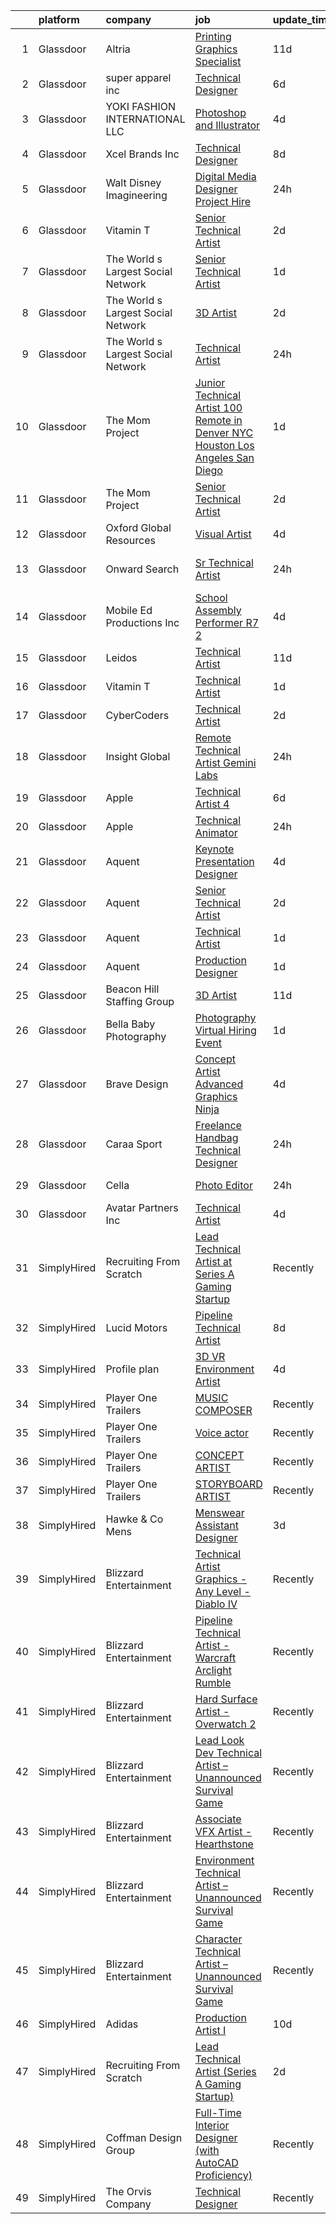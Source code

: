 

|    | platform    | company                            | job                                                                                                                                                                                                                                                                                                                                                                                                                                                                                                                                                                                                                                                                                                                                                                                                                                                                                                                                                                                                                                                                                                                                                                                                                                                                                                                                                                                                   | update_time   | location                    |
|---:|:------------|:-----------------------------------|:------------------------------------------------------------------------------------------------------------------------------------------------------------------------------------------------------------------------------------------------------------------------------------------------------------------------------------------------------------------------------------------------------------------------------------------------------------------------------------------------------------------------------------------------------------------------------------------------------------------------------------------------------------------------------------------------------------------------------------------------------------------------------------------------------------------------------------------------------------------------------------------------------------------------------------------------------------------------------------------------------------------------------------------------------------------------------------------------------------------------------------------------------------------------------------------------------------------------------------------------------------------------------------------------------------------------------------------------------------------------------------------------------|:--------------|:----------------------------|
|  1 | Glassdoor   | Altria                             | [Printing   Graphics Specialist](https://www.glassdoor.com/partner/jobListing.htm?pos=116&ao=1110586&s=58&guid=000001836e493b149bad3a47cd7a5177&src=GD_JOB_AD&t=SR&vt=w&cs=1_fa11e8a9&cb=1664002636941&jobListingId=1008135081151&cpc=9C2286EA3771AAF6&jrtk=3-0-1gdn4iepo2p8g001-1gdn4ieqdjc8h800-7b15a5094e883593--6NYlbfkN0B7uvCxWIReGEPHRUWBAmdZCCuHbj3nWC4Rk-wA8y_4CT8utHxNo9JwuAiNw3zWi0UBmS259yL-T8hXdl3aS43y4F7WmmfU-j8TJcnXpySY065eMPge3jbBopj8Ykvv_9LM0goaB1OBNAkVssx4aQwd_Wh0_d5W_XWTGFCFSm_oB-KcAzCJGw1KrW3knUAfEox3qsjuAYk5K97HRm2LpYplqw1GJvMycNbCZg-0PL8U3ZhZ071jlA-ji_BNsmlPY0wuXkQ_RE3k3L6odVkKejRYG-5-E6KwhZmodypdb82I2ZeJcxmOBVEAtqMpORsxXinon3QgSyjcR2D-tt830iJ6khvjc2G9Uz8RcC0-ZlVhRfjvmd8Ej9zkbuF_CCL89ts5V7D2xF9FmraGAlmaMunjHIQLInzS1JmmgT9D9QU3jneb_SlvScR3KVOWui3YKDDAz0ub-sMpf5PkNOoLd2mB-bZwI47WVpAokGXm5YcdIorzjBYqx5epVJn6LqKIJadx-n_ZmkGkurspJYjuF6whM3Zgr2z62-mbtUyQ9zmJslynzpqJ124V2w6oVY_9F1MtGcdME8r-SDADSil3Z0w9nY9p-ZrweIpE4orHcvv9ONQs-mZGY-Di4uRxtLxfvhxPDWvvZuI0hs4aigYUd5uObXIVuGzf1s6dM966ESIob3Ilrht1dwP3cmWVubjx5tp10O0UjgyTDybWMiTSjvEgKPWHyw08qIU%3D)                                                                                                                                                                                                                                                                                                    | 11d           | Richmond, VA                |
|  2 | Glassdoor   | super apparel inc                  | [Technical Designer](https://www.glassdoor.com/partner/jobListing.htm?pos=110&ao=1110586&s=58&guid=000001836e493b149bad3a47cd7a5177&src=GD_JOB_AD&t=SR&vt=w&ea=1&cs=1_b39dab52&cb=1664002636941&jobListingId=1008146285118&cpc=CBEBA1A9D941894A&jrtk=3-0-1gdn4iepo2p8g001-1gdn4ieqdjc8h800-86c4b8706e936ec3--6NYlbfkN0AZMDDE_rUF_4N9WIh4-MOWnm0nFfJ3ZxrBrHEqz_nk43ryiagCaAsvSBCAsP8IHVmwjEBUZdJ6KtHhsgTVR0I7-owHsuFvM2rL8Tscngvk4iPHg0ipyPoukRoh9OqYcViVSHQ9MNGIxMrFtPqpCYVLIU9GtjoUT3p278QQMwDZnPE8nHD37B0SLLAYzKvoTaWw4RyWuidikYBeKTc6r_9Tfs7fOvnLmbsxAMTF_eXtcS7MiU-Z6kNBaqUkuTPNku_jOWsEcLtfLxgIJuSlw7V6H68oRBcZY6eIxqzMo3B-y3Y0JlvI-eB69YP9LAY6jR_gc36I9nv_FDKE8IqqtJipfrgaL5eymgNTSGqKIS5PI41AV0nTA8vQyvdYBsn3Q5tGf3fMtKk2f7phlgiKw-Y-ZmPJ0aLJOnaKTEEq7L0tjYdvqxwn6XP9zAVG7WJz1-Wex-eWGqv1VNKKq6Pv37JW0kDJXQI2hf4yaE7wH_gCm61QzXExEdeeQehGEJPCbmU%3D)                                                                                                                                                                                                                                                                                                                                                                                                                                                                                                                                           | 6d            | New York, NY                |
|  3 | Glassdoor   | YOKI FASHION INTERNATIONAL LLC     | [Photoshop and Illustrator](https://www.glassdoor.com/partner/jobListing.htm?pos=117&ao=1110586&s=58&guid=000001836e493b149bad3a47cd7a5177&src=GD_JOB_AD&t=SR&vt=w&ea=1&cs=1_60e7b1f6&cb=1664002636941&jobListingId=1008148886147&cpc=56C4EA4A1A191A49&jrtk=3-0-1gdn4iepo2p8g001-1gdn4ieqdjc8h800-d72f4cc9e9f33d01--6NYlbfkN0A97nE1P-m-Za0L2aUvklUmcUAm2wKboK4KxUqKaTH4OcWlHE4TLDj3YDznwjXAhSgeSxuLgn6fv2X5FwyGnHgTMWTmbYNcBAvuFD2zGsvBaqvJS--cwB3oAU97Sjro56TiKB-gQu-rMhWrXIg5qnfLiNHX9NfQYUzJUzBIkesDX_3fGWwSfRZKTbVijz7-1B_9D6N2abTOAxMGICB6_0EoVmBdoNqOYuOZ1w9wzDJ1NkVtGDuX-cldNvJL066aDNgaZuSzuTCl8sfYB8HSD77fMkuKfbMGVdDNnMdd-PyUGw7AxWpDTR9GkpCJXrtz5WOhkSrL1cYoNggwmzNyADMpNkBj4AmuHLvucXJg54kDXub6W8iLwEMqEcfC208bh2shswW05Iu4L_GGIojdJG2HrEbpxUzhfSlccwg-VZaN2ZcBjU-gCFvOG4PXp5O1FrhsauGaOoFDrKkjhFGF0wslU0E8Wo3AFRMXauVpvAf_EZ5IC1MTbZpyX4WZs9r1zAcIftPHHdOg4A%3D%3D)                                                                                                                                                                                                                                                                                                                                                                                                                                                                                                                      | 4d            | New York, NY                |
|  4 | Glassdoor   | Xcel Brands  Inc                   | [Technical Designer](https://www.glassdoor.com/partner/jobListing.htm?pos=103&ao=1110586&s=58&guid=000001836e493b149bad3a47cd7a5177&src=GD_JOB_AD&t=SR&vt=w&ea=1&cs=1_a8fa09d2&cb=1664002636940&jobListingId=1008142416685&cpc=4E9467AEE1271D89&jrtk=3-0-1gdn4iepo2p8g001-1gdn4ieqdjc8h800-fb0672eb70e30ac6--6NYlbfkN0AZiaPZyccuKjlre0e0RaBFeO48J0QExrO5hcuLctOVaN_M4Dm3U4EmA6qQ3xZPIUbJLbDWdZz0AUBeqYD_htdieVRMabWGaz8_XfGSC0MVmjCWkXPjfivHOIaH-rB9Ir5X8Ej4A19OVcqyye4ZYJsTlwLRmgBVplVdHYs1kKxEW-MUHs1XV1wSvWChEX0ahDeNGFIUKWThzZWOc0ardIwFVbcUuUkesIWj-RTWCQ2LpJeL35ORqw20A0pi90Zz8sZAfoyX8PdCY96RcfmtuTknphgcEKrTwYXpPD7-SldI0KL7iJG9dFW6IO_2I9j3HJYnHsSIVPbUmmS2l5AjSxKdNbOlx85Qv59vKSBCq5s2AfBQs2eBMWFI7PF4aJ57rXukJw6m81FQV00BAz-EfIkPvLYYS64vZozuC-ZNPxqxG42yFOStIHyAcDo7MlnUCcpqKgNz6KSJuWFtCLhytmTh6HO-vxpEmzpIaJ9_elcEzHVj_g9cVX5BwSEEwyq2ukLsZd0vznR6mw%3D%3D)                                                                                                                                                                                                                                                                                                                                                                                                                                                                                                                             | 8d            | New York, NY                |
|  5 | Glassdoor   | Walt Disney Imagineering           | [Digital Media Designer  Project Hire ](https://www.glassdoor.com/partner/jobListing.htm?pos=114&ao=1110586&s=58&guid=000001836e493b149bad3a47cd7a5177&src=GD_JOB_AD&t=SR&vt=w&cs=1_cee49a21&cb=1664002636941&jobListingId=1008158048386&cpc=0C139D4CAD5A6DB2&jrtk=3-0-1gdn4iepo2p8g001-1gdn4ieqdjc8h800-514e6df734af1d2c--6NYlbfkN0DAFTyt7pbDCC2JPO79CSdi1dIb81yjczP5qsKcZIxgiYm3-7g-689UDqHItQTwke_VEM3jQBujM6xSwsS2io1youCMPdKd9qb0_oeYnGuOQ6jS7T5iXnOH-GuuBjA-tb9B7Iq16BIuA_IMyNpbhwN6q7VUvapW4iwtBnU_6jxCKQ5Oo_Jaa2V1lU6SkaUvAUqFmHX9U0d-xvSATtl40OXTEfndlX0ymDqwTekDjlPI__ohajUU_UsRC5lnzCj4PusnGBN30VJdAjBDbaWw8QQuru-l9-X5_K_i8RSK8BMrMgML4Q-wqgCOnQ9hVAnIi4YXD12556-KDOs0Lel8kB49-LngT9VygO7mvG3vbtvzK5d8sC6_Dpb1tWSjXNSvA4J3RvJ0tfmleeiPg973k5mJFu87tvexHEREC-6-DYAmQz_u6JuBctyTfdHv_z5CaDA%3D)                                                                                                                                                                                                                                                                                                                                                                                                                                                                                                                                                                                             | 24h           | Glendale, CA                |
|  6 | Glassdoor   | Vitamin T                          | [Senior Technical Artist](https://www.glassdoor.com/partner/jobListing.htm?pos=129&ao=1110586&s=58&guid=000001836e493b149bad3a47cd7a5177&src=GD_JOB_AD&t=SR&vt=w&cs=1_4e6db9eb&cb=1664002636942&jobListingId=1008154263100&cpc=654405A9B1E0A9F5&jrtk=3-0-1gdn4iepo2p8g001-1gdn4ieqdjc8h800-735d5386cd36d417--6NYlbfkN0DMrcEu7yrtATojKJA7cEzGQ3FdRGWLh0CZQInL4ECGI6k5tN82kdM0cJmh4vC7GgimUtxDZ2TNdnAUj-6yxN_EorPpK-IfV9EsXRNvlGrH_q3mRhyM-04_qkXCRtTOQysQlpoZHqDPDOu0z0ioc7sHxV-IzYeRwZaRvgHLTG00ztoxnelAhZXb6C1vAekSj6zTpwPgST7bc-_T8OmMOSPAnpG71hHY1O7uDz-ZV1n6jlU50mdd3OunOBHWfoozjAcSFqzqy0x5Fadt-EjrfhXt_PJE3v2A6hMD7XhyVNeX7d0TnrJ8eOfpS0ZaaV_CWsRmn73nHeadVDoGWavEJx5xrHDWFHR17ZSGrZwhxUF4ZYQ3LG9LvH4-VIG2K_N1MXIN8JHgpQSiK5RhX-eZfEin54K-5H9Z1m3FBbuM_P0mFsssGYCF0ByW3FmevAMyKPIRN9UoLqXCeMnZy90QvNeUPlfme5a_Y4NJPmbPGzIJwg%3D%3D)                                                                                                                                                                                                                                                                                                                                                                                                                                                                                                                                                             | 2d            | Sausalito, CA               |
|  7 | Glassdoor   | The World s Largest Social Network | [Senior Technical Artist](https://www.glassdoor.com/partner/jobListing.htm?pos=119&ao=1110586&s=58&guid=000001836e493b149bad3a47cd7a5177&src=GD_JOB_AD&t=SR&vt=w&ea=1&cs=1_7ee9d633&cb=1664002636942&jobListingId=1008156567880&cpc=D2F1DE17EE1F43B9&jrtk=3-0-1gdn4iepo2p8g001-1gdn4ieqdjc8h800-8a98ace1b10be4ee--6NYlbfkN0DSgjPPcnEdvoK3uuxfISLALE6pB1FR7YSHOr_tSg5_QGIhoz_2VqUepdcKLBLI_zQzTQBxFnNwLgYr54182ayk27VR9mGs31WGf8oLUq3IQ3WRzRkMbqPtK6oOaz54b3_OAZeqq0FVZMF2RYcuzjjIoIcXiPv67xjlRGeD6YbJyLJUG_F2oE5R2-Yi-NILmHiLP3c2W3UdqXs2SSlLiOhqEjeLEUfWK-sl0d6mf9O5NT_TNYexJbQVbvjFVMR42UksnDCaszt53BFDjOE0MkEqjejfUH1TYLuhlpg9R4_MYG9gBxHB3mWTZu5t2cKJbZj4WK8El4fTShFUcwuFHm8Yqm0WV6-0Ev7DNIALmHeEFO-3KzvD0RD_VMOBmXwNj2sfXnC8DK07PdQYWmtpDZ81vBQ_Y3oG3SvpyBl1t_4rjoLSYtxAZLY5LJK0Iw5oOFPBOww_3SzWxl2lbFbSNjV3JbJ8Urvyu0s-c4W0eydV1nmkm8TaE9hcqQEWPYEa4KznQA6hNe3ORi19oZX2iJRld3IRgY66zkJqyStxYMbN4PKxxE4GW6m5B_mg_AJFGibyhnU4e6LMZlbrH2TP04v5ljXtJuf2Grg%3D)                                                                                                                                                                                                                                                                                                                                                                                                                                      | 1d            | Sausalito, CA               |
|  8 | Glassdoor   | The World s Largest Social Network | [3D Artist](https://www.glassdoor.com/partner/jobListing.htm?pos=127&ao=1110586&s=58&guid=000001836e493b149bad3a47cd7a5177&src=GD_JOB_AD&t=SR&vt=w&ea=1&cs=1_0046bf04&cb=1664002636942&jobListingId=1008153749408&cpc=AC285F3A3ECA6BB0&jrtk=3-0-1gdn4iepo2p8g001-1gdn4ieqdjc8h800-817dddb80074c6d4--6NYlbfkN0DSgjPPcnEdvoK3uuxfISLALE6pB1FR7YSHOr_tSg5_QGIhoz_2VqUepdcKLBLI_zTnkPkdXSsD8ncy2s4T_bIju-UkseXLVb4-93Lwj2WHTWGm7kuN7zp8BDOhcXWtEA68PoIn9dCN2KITWYUIS9xcew5XQvvHJPh2bmfOvjR546vQ4CHi5_lLVyNVvC9cCFWprZOOfBtANpehlFYPGwTi6O7bujO4QH14p-AByGTrgk2pO-VPYYURTiVJMhiKyV7V7y5o1Qgw--SObqChkKnitg9rIHKLRJr-abL3hFGwnlrcVR7K30_S6_SSBvOatW2vDdGSMQKfIPQISaLunXhpadvisk1MVtYHq-2z7qQ5ChV6KoYyUWVzDs5-e1K3ebYf2d4kRxIQzioyIkyORGqu6jiCGTbNzcCoz6BdS7lkPmPaVw9R0zEj7NtFq1mOq3RLCsDohnHgG_YWlbKify0vlYpv19dqWcNOSStD2EZYdYvNHI9ZJFYBFqHJdCoVq8OfGNxuP7Ze7W23x1_DAnkJfQIwaELPssB9nbRivrLP3Zth7S4h-kpy3TRrQ0m-f4N4Toz7UWZFSKL7c-KJbpgw)                                                                                                                                                                                                                                                                                                                                                                                                                                                                  | 2d            | New York, NY                |
|  9 | Glassdoor   | The World s Largest Social Network | [Technical Artist](https://www.glassdoor.com/partner/jobListing.htm?pos=118&ao=1110586&s=58&guid=000001836e493b149bad3a47cd7a5177&src=GD_JOB_AD&t=SR&vt=w&ea=1&cs=1_88325f6e&cb=1664002636942&jobListingId=1008158497708&cpc=0C139D4CAD5A6DB2&jrtk=3-0-1gdn4iepo2p8g001-1gdn4ieqdjc8h800-09140eace84e9d25--6NYlbfkN0DSgjPPcnEdvoK3uuxfISLALE6pB1FR7YSHOr_tSg5_QGIhoz_2VqUepdcKLBLI_zRxFyqQYy7X-v7MIw9Zm84usy8lSLwuyF0iPvTKvApA2JfCFUvigEBta7Q5CoNK3n-YuTuvsHvF5niQi0qUU5dF5JuPWHAWRNEAGfltiGASH-k287Jjlbf5dfQaSY9t4kysj071JreGsD6HsNX3-vIlV_Bl6EiA7s7IqktgyyGVAkFCSSCmPQPvbfNOeArQNuQbdScht96VWTmoGOj7PNnNS_SfyUSMo9PatbDN4I__Dz1RMAI8IpVg4B3aWFkn7-QxwV7XCENC_mIfTv2rKPt8X4uhd0Vu2r_XUn6BXTi_qwlcaw7jPcnI4Y1jDiYJ4rEif-rHShpj2eS7JX3FgIYGJxIV-B7cxx13nzmmwdwrAix5PRrZ3n8Xiog3YCtakGQRXSC0pX_QqV-AHQjho_pveswCHTXVtC3AF6JJouGP6FjQ1LA6UqjfhYxQyEbyXib-6TukNgwktYwT675_glJV_xgIluMs5EYF8ietG_HkF4fFHdNjIU5XR6cJTnLu7cpCdvxbPn7MEZbeSdOEfO-KgMGyMOJlAXl7HJfTnjSC_A%3D%3D)                                                                                                                                                                                                                                                                                                                                                                                                                               | 24h           | New York, NY                |
| 10 | Glassdoor   | The Mom Project                    | [Junior Technical Artist  100  Remote in Denver  NYC  Houston  Los Angeles  San Diego ](https://www.glassdoor.com/partner/jobListing.htm?pos=107&ao=1110586&s=58&guid=000001836e493b149bad3a47cd7a5177&src=GD_JOB_AD&t=SR&vt=w&cs=1_0fb15147&cb=1664002636940&jobListingId=1008156870563&cpc=E773D000C9BC26FA&jrtk=3-0-1gdn4iepo2p8g001-1gdn4ieqdjc8h800-b5e99686c8672b00--6NYlbfkN0BDp_epf89aHDQhKpPegNJQ_ldQpEFZQsM9OcONMGxWx6pU56EKHF58QjVdAUvn2gVgIaLKejLuhhktVq2yxExHkJpbHzR-pe-6n5UUPe8vMVmoFxfP882Q9nUgQwMF3PIDabKF69kZFeKiZURxJD7NeaTbzMlV-_ITqnGf9v7p2U3qiO9QXJykplGatGynSd-I1DkgxFeRSMn4s1NLGkaVQLXI3vqgB6UeYH_RwxjM-Z5LV2oUQPvcLMBkFUkGJDey12YeOQMKhG-uSXy5DFVzR6UTu9TIGEnayFPGzscNnFMM6xUAuj7EPVK8nckRW085jOyjD5dahUojFSxyU_StC7fOeAo-5Bg8CzqxWvgrpK01BrMF-qD-ngm1P6Y-LVPYmxSyp_TlVTSPMrdPg-H6FDV68r5ENP48EsIXBfXGXL2u0B4RroOP5r9ErejGpLuzMoZ2Tj7vUtKbpglv_b7rVn4aaqmIfNBo9tMrhN5UOFbaA1Ba2NsJxFNgN08nhezlE_VE8iTkNtwCiBw5ijrZWSgnAIndJRHIX1FfgBTcSTjvZcgSqghxRcHdkTORBbnuzgaNKSeSY7cnedo4NC4b)                                                                                                                                                                                                                                                                                                                                                                                           | 1d            | Denver, CO                  |
| 11 | Glassdoor   | The Mom Project                    | [Senior Technical Artist](https://www.glassdoor.com/partner/jobListing.htm?pos=111&ao=1110586&s=58&guid=000001836e493b149bad3a47cd7a5177&src=GD_JOB_AD&t=SR&vt=w&cs=1_8f90fde6&cb=1664002636941&jobListingId=1008154030855&cpc=45DC3EB807283E85&jrtk=3-0-1gdn4iepo2p8g001-1gdn4ieqdjc8h800-8aae4f73b9551638--6NYlbfkN0BDp_epf89aHDQhKpPegNJQ_ldQpEFZQsM9OcONMGxWx6pU56EKHF58QjVdAUvn2gVk3qe3SlnghPyLAat3KOYlrLy0I2AR977gRPaN0RP08Ty9kMnw7ZhTsH11o93Q6E0InB6ICXPjdb-aqIeQDPOUC6Xb4EiGzQnTCX0cU42iyt08TsshtfRlUDeaNrQWdk_dB67f0ZFB2I_OMEe_cm_UffH8F18FHDE0hW9wOyL_3GrrGKdw5GzJ_h2xfDJ6YwoiNpoRVTeq7EnUzlYBGwxFtCbAldqJujYjIwJFBFF7iLZCHwBzwIzgnk3ClRdBK9SjN1f6_HUNc4pYBfxAeZejfa7VIjzpcAJmLOANa6xjLpqPdDwQad9KUXgNTXeRyMlf_l5MFYU2gobua4Ec7qnwhNGzORYJk4YXqYT4TNQvZ_XtRBnBXB9c5jP_saDE7aIrUnL-ZFqIfuObgW8Z4nBOR9GztPDxUjYaJyQ-f2r76ZX7gVGspZUPANcEetJ87ZKmI0rcFGquVE_B_4K15pkjsfxei-Lr1U-h2i_V2COVRCpDHdl_wBX0xsjEXREbqKMM--bus90CMLt82bhzn6vC)                                                                                                                                                                                                                                                                                                                                                                                                                                                         | 2d            | Sausalito, CA               |
| 12 | Glassdoor   | Oxford Global Resources            | [Visual Artist](https://www.glassdoor.com/partner/jobListing.htm?pos=121&ao=1110586&s=58&guid=000001836e493b149bad3a47cd7a5177&src=GD_JOB_AD&t=SR&vt=w&ea=1&cs=1_0877e862&cb=1664002636942&jobListingId=1008148806936&cpc=334ABAF5D42DC775&jrtk=3-0-1gdn4iepo2p8g001-1gdn4ieqdjc8h800-4f2883642ed78e77--6NYlbfkN0D38dVY1HiwVlRJ2sgHwoll4iKvb8KzfDOOcqRKKsqQYBdEVI9w2agCyPdJw2s4TQrmg3fI9q8h_hjDUQnlobxRDG2sX30gCzihmWOJ-PtZwJpdmOhIMdzHtDBMHZzwaoyhlFOZMsMMersZP7tpjr_pwbby69YDbOsPytvYS_ifqvWce4qN9g4qwVBo3wW6dRrDlFlD4OoaW75A2zT2DsT739XK7XXTN2YJUPc87gC_WXeu3srt8iwdpxeEjmZLmYz0S7UueMA7f0QEKOhw_PI6xxcNUVOzPMPXP7Tjq-nwJxkPdbLNgsBGinhBEDCrvzoP5KwZHfzwZ4s6oPIWffkT4cyzl2evF73btrjICtXWbS86fevHmUm912p986yx-8znDIiVtR47JW8DUA3Z-6vqcfM071-FeJ8kyBUDnUva38C2RWBd_CYg6xywY_b8ILfhf7Hfvxxmq2y_ut_o9tnkJyy555fDkX-gqpNkhvwlH_uppQymvGtJZb847mTVEs6mxYYUc5iMRH_MHPOCgQxS)                                                                                                                                                                                                                                                                                                                                                                                                                                                                                                                              | 4d            | Columbia, SC                |
| 13 | Glassdoor   | Onward Search                      | [Sr Technical Artist](https://www.glassdoor.com/partner/jobListing.htm?pos=112&ao=1110586&s=58&guid=000001836e493b149bad3a47cd7a5177&src=GD_JOB_AD&t=SR&vt=w&cs=1_2ffcf1ef&cb=1664002636941&jobListingId=1008158816997&cpc=0FE1F5EA2BC84A01&jrtk=3-0-1gdn4iepo2p8g001-1gdn4ieqdjc8h800-557ed95fd2da4948--6NYlbfkN0B7YoEZZ2QAGDyEGGmBPAUWSHc1Mt3sMCn9FehKcWA3w0R0aH9tn_iPRcrT6N-MqNRkEioYPeVvZrlqh8RTV5qoue4k-f6wXA2JmWoFYCr1aEiSriRFDazoAn3blq2dXpyQP4OkZJR3xx7Ck4H8eXbaXee-lNTslRvxq_l5i-g-oXAHH6jscFWL9POA3ky-SEjiWpWtyf5o8voUsA3ZrQkS-l0HKZTpS9Bs5Ug94S5w86wiDcNSBriMa8lOkCqcZ4xgx4ami28LKel-59-Wf7a6Adxle1Nl_KpDPdq9h2yZhAeqdCPEuDBWwqEC0dCc3QPYVY22KOjYjZMHdDQfnrvrBz6Mtny0mHD6LzzjKFWPd2wqGxGbQrwWsGNRaiCv4WuxUH8-nYemFlDBe5YQRiVXQ7gl6xw1gEealY-eZHGDaAv0E9B7bzvc8WuGs7VhCbSLqK8I97Y3VMIo_phWza90GhWixxGAFvKN-Hc-6S2nDlZl3mfJjWgaUIwD7p0FPTf1CIFG7PpA3Ru4ocrs1BHeKjPS4uHTsLArWzq6teIphZ0x1eqU-rFnYR3H_e3vL7fc8rmYCxfVWaEAy1rfr_Ud3tHhKpHsOBpUrBfGVHJUyNpF7ZDM6PogaWUouKVg07sLbKPWE4vfMezB-7AVTf0Wp4zdS8XBvs828jysJzAQfnpG8QIedTpNxiBQ6SjqrkabMVHDTj8ChlL7PTDmFqjGyLFTINAdttCxLAM389CtFt1Q0R7GwpnNa6bqaGmYhcRWI2VWQKNsBXt4i7LVLovoKmEGf5EjLG9MZi6PJqD7uwms0hCj5wiV8XzIukvVtpP7DVeqAeez7vPbvgLsn8G3EqeEElCS0cIIzdTsn70Kid0B5JxKJt0R5eaYAS67DcocuLYfegyYBc9cq0Qo9_-TxkPcUJFTiu2p4j320nWodt6BbBRKhUXgTbLjaTrqO5anhmZ5tp2SKTI2A5Gr0LLmt9NT7rTCtJhCzSiY_f1O7dxYlhV0cwVW_JaQFuFooDwtWvDSjcOrfA%3D%3D) | 24h           | San Francisco, CA           |
| 14 | Glassdoor   | Mobile Ed Productions  Inc         | [School Assembly Performer  R7 2 ](https://www.glassdoor.com/partner/jobListing.htm?pos=106&ao=1110586&s=58&guid=000001836e493b149bad3a47cd7a5177&src=GD_JOB_AD&t=SR&vt=w&ea=1&cs=1_412117a3&cb=1664002636940&jobListingId=1008148827477&cpc=44CD5376B8534B8F&jrtk=3-0-1gdn4iepo2p8g001-1gdn4ieqdjc8h800-1c38e2637722ade0--6NYlbfkN0Bv1dUnBdT4VkqfBrbKensKQAXaoC9utPF0vTxFyFs1L9SO-BFiZzWcjHLb6BiqQWS_XXLNQ0LRsE8lSiFylEmqDaIs4ngrtEKBXVvZ_XHV1vrIybveGUgbeAqR8OkPf1FuuaX9aSa6N1o1ujvNxcI8ETgNMY4A0QBepYwYbkDCo-9UZQvtStP3Sm3-TNWXfVn9v6xOtLWBC6Ow9f-A4VvTPohhiO2vgGolhBv7sgJKy8VlQbVMtc78M34GHRYVnEzEzn2C2EnHxehGOdaW31HtPjhjIhQvWVPIZ9ToqvHJTyUQ2oO1IGBmDzwjn9BP5LNPN85tfginPI7eK1Y5gHGgZ8Xd7X6qOoiEEZsQ1CGHfjDp9kwE2YT2QnIZbrABJ9SBmWNjmGNY4nkj-x20skvK_BTRLOzEPOH4B3aB-DtgOtp5GkB-7xbrqAZX4pR_AQCT3zgIpdD53DGoJVDRiZ-9rpBPvSeP3zfMsfLC7wdKJLAIpxXmZLj_eUZMO_IIGMUEwDUvD3TIEt0HWi2yIwfO)                                                                                                                                                                                                                                                                                                                                                                                                                                                                                                           | 4d            | Indianapolis, IN            |
| 15 | Glassdoor   | Leidos                             | [Technical Artist](https://www.glassdoor.com/partner/jobListing.htm?pos=102&ao=1110586&s=58&guid=000001836e493b149bad3a47cd7a5177&src=GD_JOB_AD&t=SR&vt=w&cs=1_fbdf4c63&cb=1664002636939&jobListingId=1008135294225&cpc=C63BD00756FD6F58&jrtk=3-0-1gdn4iepo2p8g001-1gdn4ieqdjc8h800-d06de7a4ebd96c9d--6NYlbfkN0CZUO70VSdYKA8PR3jfrSh5ljhqJhfDt0PzQCMubt8cRihWbmqO_-Ccw6DGinMZCyJzs5x5pSWXsLw9cYoBeQ9g5l78hujpUU9c8QSHLT6Cd0fp6FxCE9o2hPDtrdGG6iXMvK6uOWRLq6-e_ySAAhRdnSoCjCSOkuQV_4vHOebLxt3_ZGBZiAgHVMb9jhA0n4Pv4fGQQUQ9lAaNY8QNWpelLOqsj0718dL7aer2jdl6uH9Af1edfYrBpgdAVdIKREd3WNomoNO3RNw3stLMFkDh_W6vuYgo33IbSjFYQDlTfH0VHbKxIkxN9JI1pb58wjzqUkSpCIJCsmXGpVvjNkWMNXqvMCEc0Oddg9y_Rt9z4OY_R39Jl76lkC3RUKSHighkDP_bf4fYfKJ0JI6bvayrXF02Rv8Jh7027eZKI5uvh3c2aGGr_QZ3a2NNV6I7IN15DXTcYSVkzHcGZvFfX19nSoLpKWdvJah105uuyLwZbNXY4G_GlLucjkMK-LevZJxxHBqkkiovyIKCWFN5ncyWrEepwnv6eE1DnIk4Fezb7bRnNls2fnEu2foq_6EUt1KnT8A551pXptFWbcx2hfKzW41nyZzdVpAY1HaAYM1e0hVceIjyVqO2)                                                                                                                                                                                                                                                                                                                                                                                                                                | 11d           | Reston, VA                  |
| 16 | Glassdoor   | Vitamin T                          | [Technical Artist](https://www.glassdoor.com/partner/jobListing.htm?pos=124&ao=1110586&s=58&guid=000001836e493b149bad3a47cd7a5177&src=GD_JOB_AD&t=SR&vt=w&cs=1_552a2425&cb=1664002636942&jobListingId=1008157089995&cpc=F41FEAB56D215062&jrtk=3-0-1gdn4iepo2p8g001-1gdn4ieqdjc8h800-98069d04fa9938cd--6NYlbfkN0DMrcEu7yrtATojKJA7cEzGQ3FdRGWLh0CZQInL4ECGI6k5tN82kdM0OKoro5eXmjoLzNe9gkEIrv1Vtt5p39gax13t-xX-hDtQfWfqMlPAQ5I5PTPj2exxp7lLxn0Fv7dsw8A6C0EKBTeJoD7MJvArKrdWy6r908voEaFxaKomHmM_EHrE5XdDHVYWFkN758-xX3teG-iTfSejRmAfLXD58o-XEm8YjPgO2B_yZ1Se3zejspRb63Pb1V6FJ6ogoWB-q43YO80ChywXEVE1DzBxm_Tkfi1VlYA4grcVJ8aZZ6NKBHH8Y7ZJKyET_CkvPpLgXPIOMGKsr9-w_GnBnswfiu49QSWZTOpAqHY_KRWDL_z3OowNLDlmNCCkCEdzCGt4dT3L_yecpAzrp_1jor92bz8hVMyasGzY8WiZPQSfuAgOof4va8lXZB8dnvRNTCM46QkT91wdyFywqNvu3gAjAKcPb7vTuZnj8WBX7p4DWw%3D%3D)                                                                                                                                                                                                                                                                                                                                                                                                                                                                                                                                                                    | 1d            | Remote                      |
| 17 | Glassdoor   | CyberCoders                        | [Technical Artist](https://www.glassdoor.com/partner/jobListing.htm?pos=128&ao=1110586&s=58&guid=000001836e493b149bad3a47cd7a5177&src=GD_JOB_AD&t=SR&vt=w&ea=1&cs=1_66014f21&cb=1664002636942&jobListingId=1008154938404&cpc=C4A69CCDBB3B9599&jrtk=3-0-1gdn4iepo2p8g001-1gdn4ieqdjc8h800-fe9a7bd1acdb888f--6NYlbfkN0CpFJQzrgRR8WqXWK1qKKEqALWJw739KlKqr2H-MSI4eoBlI4EFrmor2FYZMP3muM2YYyBsvG3uf-mj0WNCstOQOsP9QC0xsWQGiJy_sNWXEJdXSHp4kdl2OYojkFfYeQLu2aSwoy6hGjuISItfpa5HoRFQtqlQklJkAwJC--qs9zspilmclBz3yg9npSxYqminAfI5r0NBbmETwPhvcyhjizhreIxFTqFqQaQsscZRlUdvKP1TIedQdefkD8vhQigR5SBFKD8RPFXP5dUOAeuY02N0NzAPuN_WUj-5wPUPZ0VUpDnZAKYQLySfuwAi7P9tl2LB41GJKrm3PAqsA2x4dYYFEjQLZ9G1ODz3yHT87LX4fm3RIA22grdUaig2RSAzmjHPK76aHL-PviQhQPy0qDR95vHhqCNvs3nNE1wMlF3GN3yyqqjxTjiGw11fc1XP7VqBzAy3KsdYzUdIuFYWEpR-FKWeMjofetvf2riSx_he6qIK--bsQ8qEIjbFxsfNSrOXnSB5_wINp-gE6kj-ipbPqg-AJbXL2lwIcIhBcTZkRtwgfYsYpzSWFFKadVwlX848rTtRPK2kQPmVttnbSviqo7DIP3gGsiYz-aWD8p2gwIz03FERuot5CKRGUSXEtYCvMaXlhBbwXyyAyav8bbt-AbkeyMZFcmVaNm08CFZI0eIw8uGqKyC4Xrb0jP-rE6pA7CVGcuE6RdUAjsuOHdqydDOJrLBvXi0bPLrttds8kDR5lxlPfr7XT0y199hoe6R0vWSqiwfkrfiXec_6eFIPHvKl8KMSI4xM67flX59-DurGbpelFvD-Cx9FcM6wchV2NzkvYdiMu6HcQcYefteZUWjtj0L8sYjK0Py46r8_SWWZrOnjjfD26JbM3ogDQaiGFX1cr70_pMnNfbd6EzmXXXk8Tqv_UAxqlv09qbUhGobSdsVdUtSRlg9uAMbwDwwQJiIEY2A7fdUjKAoC9AMID5w9q6XeQkM0vfgs7A%3D%3D)                               | 2d            | Los Angeles, CA             |
| 18 | Glassdoor   | Insight Global                     | [Remote Technical Artist  Gemini Labs ](https://www.glassdoor.com/partner/jobListing.htm?pos=120&ao=1110586&s=58&guid=000001836e493b149bad3a47cd7a5177&src=GD_JOB_AD&t=SR&vt=w&cs=1_8647fe4a&cb=1664002636941&jobListingId=1008158506654&cpc=654405A9B1E0A9F5&jrtk=3-0-1gdn4iepo2p8g001-1gdn4ieqdjc8h800-bc1fe267607d7472--6NYlbfkN0BKkHZu3wF05EeDimN_p6sYpKCMArvwa95YdH7UpkaBCqc7l59ErwqcyE8VoIfttn7mGzAF9s0MCrVNtFYMZhXgXXvmY45VRUM_p2PEEESHc9tKlhFRV4GJfQHS-UfPKXVKQ1He407fAsyGt21to5VaSOhB4prHNtqlWRMoEuPNZ3XZj1GfRhhoPLBbHuN_bF_nAmzdEm9NUC5nx6X2QB3ZL7WexgGk7bxI-SKnr27RYSzRshNAlyU-d2QTIGBHiDXDoj7ScuyRVov7N3h1ERyPZ0OqvFkzVLa2u2hkCVBRNPrS3nbPwXKcTvrS59UYg6WArWxgHEMlX4jk3bOuHeq5FmhLXkI5dR846iSjafZT0AWiqtB6W4sHA1LebOSZa0M6803utcQkwfXCSys2zlg5yq8seRKf2fqdSDNlGNNLf-ECdKpkT0Yga9Yy7_1uxIg_a2lReY3zIYySY9xD7Q5GJ1tP-ppRnyfKdetBMpzPNjcSmL_fgYXJ2fB8WBu_gW4%3D)                                                                                                                                                                                                                                                                                                                                                                                                                                                                                                                             | 24h           | Sausalito, CA               |
| 19 | Glassdoor   | Apple                              | [Technical Artist 4](https://www.glassdoor.com/partner/jobListing.htm?pos=104&ao=1110586&s=58&guid=000001836e493b149bad3a47cd7a5177&src=GD_JOB_AD&t=SR&vt=w&cs=1_c638896c&cb=1664002636940&jobListingId=1008146232600&cpc=AC285F3A3ECA6BB0&jrtk=3-0-1gdn4iepo2p8g001-1gdn4ieqdjc8h800-59577bc04691b678--6NYlbfkN0BvKrLyj5gPmtZO9T8euul8TCxuuKNOtzRJOomxnwSEodTz2Bc-sPZl1dBMH13w-jM3Lky9chrS9R9Sv0Ya2lS0-7FF7ZjejRXfumDAu1Qrj92Pr9rehkvIF7ApDYQDLrGHE9RLcLMdGWtTSDawkZgwP7dhjfpBDAe74UHLM_2hwsVjtWGbgj6W5qtUcaaeI2oiNK1I5xTV57TwFudmg3Rhr86u8LRJMzXpx_3DgpwcNYH5ofI9iXCQxkRgE9F1vsy5SZDN1qzs9JNCONR7voRoAKlLjmMNDyfS0PYh-x54y-T5YVkSiHM5QYMteOMhz7Oz5FjnAZR2yB6noCqROX7vOWaUczn89Y5YDsFPLdQiG_-uReJFHoRHZh-NXs-1xTW7nirVDPmEMoyzfjep9U-qDEJ6nsmMKdl8IBm6tAeWAb5UP3wO3oz8gm9CMupLv0Ee00ogvLXJJlVlc_z1IGuBNHXZuAh1mfc-56JwPB5fD5PS7auoL0mODczAc_UH7C9kHJWJVwujLZ3ZSiwMxVen8ARDe74PL6sgBftlkB-wa-pQ2x3k_U4bU1UukKNEwvjSVFG8qQuF4ObPWvaEGI17-3OgtCUj42aJljt21CO39aROx1eO-MZo4WWiWy0Xz8w15hLVs2YtJhvFYJS6N0iiN6-pxA6so8rfPd3IG3U4g1oR8Vslb6Io0kjAfiCoiW-nbmFARO-QnMdPXgmoUESN4U5FMDuHdo_JmAelrIBLnQzyduSoQTaDKdVrN-OAziZXKBgST6pvcKeyV1VjpnODWaqSo6wvOxxCrTfHzJEcTl6I5t6E6FlJZ69_tlRW3ykrukOsYfGI2H2fmGM_8V52FIN0R8Vw4a9shfCHAf_BZAALaU8Hwur_MDQRKfmLfiIuWwJNYplWiv32D9QeHscP7KCEmSyXm8v69xl-FDddaPnshW3G_ja5wGSpPZA3CYVlorpixZ6ebg%3D%3D)                                                                  | 6d            | Seattle, WA                 |
| 20 | Glassdoor   | Apple                              | [Technical Animator](https://www.glassdoor.com/partner/jobListing.htm?pos=108&ao=1110586&s=58&guid=000001836e493b149bad3a47cd7a5177&src=GD_JOB_AD&t=SR&vt=w&cs=1_a01332c0&cb=1664002636940&jobListingId=1008158072633&cpc=334ABAF5D42DC775&jrtk=3-0-1gdn4iepo2p8g001-1gdn4ieqdjc8h800-be55038f8aa5dd5e--6NYlbfkN0BvKrLyj5gPmtZO9T8euul8TCxuuKNOtzRJOomxnwSEodTz2Bc-sPZl5OJ9R4TJsNeQVD0NSbOgWXFVZSBUA4mjcq-jbibJdvkLJPurKTO5A08ifKvYqnL-pU_hVE0wisEKtglWT-DhQNQpNosZEbsrma7SifUtyMXgeI9v2Zb-DQ0ppK_kcs5o0z8KWRm-lG7jfuLDkCAZCTXLW3AlJD0cpT4fT8LOK_bA9Fvz0P6Sw4hWnWyuUqgHARDtOizJBL8h_gNPG3VeONONe49cGlYub1FUGmgdM4YwgeSw1WtKabaUNX9oCIRzlwIkRokWn76gUfxcZitIFkswWhNhAt-XsTPPKT5P6ftULPhtiS3kL-HFjgsr-3pHVx2y4nCjNrk8FAf85bOd3R1CEjcWhkMjKxo1AemnbR1PGS_1p6ZrFFPTjXjL_09eF6j4C_32qMa_blTdPMa2vpAJ0TFh9Mz9ZibnRhgCSgwBi1Cm-qPFKO6G17YYhlj1ezo7_RXbublXDoJMdF2FeO9FRv9aUzPeDI95vl4_gM25bbm9_7VlEryABiNcRIGmSpiy0E_9625McdZzbrxJvyss6NS2YzbIjBqgiqAzp2g5GlglNg2IkivH_9Pfvl1kMGJ73_ffFOKmG-pzWGXraFxGSwFzRRe1MfP4bfZk25lcXx1CqBy07ZiVfWt2SCBuiPVgKNyg4jmAAV2aJ-__YBQZoHNJKVRNd6pDsmnaN4uGYeolL-j2Dmw9IInMtxtq06uDtojDoA4IhGTQ1wweu-pQk1AymnA1Oxwj5DSdIKya9X8CmrgEphk8-su7D-lBKqS4sn6Zqgq2ksSPqCHJEzYkzpY5QjyYObArbJ-aQfBWy4HYWDcMU3d7wfhf4WK1skkauRDs8-s3m8I8xaJUMjwDpbnMUDGe5tp60STw6w9R0q-ZBfcdr6uJ0CStmH-4J65szcGhPkKJ7MjPUDH_fg%3D%3D)                                                                  | 24h           | Culver City, CA             |
| 21 | Glassdoor   | Aquent                             | [Keynote Presentation Designer](https://www.glassdoor.com/partner/jobListing.htm?pos=130&ao=1110586&s=58&guid=000001836e493b149bad3a47cd7a5177&src=GD_JOB_AD&t=SR&vt=w&cs=1_3edc6a9f&cb=1664002636942&jobListingId=1008149560611&jrtk=3-0-1gdn4iepo2p8g001-1gdn4ieqdjc8h800-fde5131c001c114f--6NYlbfkN0DMrcEu7yrtATojKJA7cEzGQ3FdRGWLh0CZQInL4ECGI9gD0Wolx9R2EDT7B77c2cTOc-DO-pnxWkzi3L775SKAbQPBK8uBuTIlYSG-QiQgoyNKc5qDWzBQruPQRtvQai-ICIQJbjo9euSz0O8gXnvlgE4RpS2MfxUVWBA-JLUI2xAh1P-dkMY0geQFMoaTJYwgTbKg-FznoV3BkhbF4Dwzp4NBX0G0zvjgmGQvs59AFjYSn3H-HK9gS3BEIXfhWO_W8jLFRAu-ujurJ6QTSPoR5iEHp8z9AsPJvPHLxHufh6o6zK26uxtpZf9USbTWgIqjMEbJekqq79lEqeIc4oKL52poCI3CUyyZ13B8isEsH7cPrCuwDAy757xESg18D1wxwAjdfi7PaSYG8tSPK0tH3s2beDyufli_ed-vmktsV2pQIRGx1BMD1itZqLBmiiizR0KP4_UZQIc6adkeH6wB)                                                                                                                                                                                                                                                                                                                                                                                                                                                                                                                                                                                                        | 4d            | Remote                      |
| 22 | Glassdoor   | Aquent                             | [Senior Technical Artist](https://www.glassdoor.com/partner/jobListing.htm?pos=123&ao=1110586&s=58&guid=000001836e493b149bad3a47cd7a5177&src=GD_JOB_AD&t=SR&vt=w&cs=1_ad9b7ddb&cb=1664002636942&jobListingId=1008154486844&cpc=451933188B21919D&jrtk=3-0-1gdn4iepo2p8g001-1gdn4ieqdjc8h800-c371dedfddfc560d--6NYlbfkN0DMrcEu7yrtATojKJA7cEzGQ3FdRGWLh0CZQInL4ECGI9gD0Wolx9R2v-Aex0-GK04aE9jC2UzCN24q9zsWhS9u588-s1EzI7cyfe1t_2ur-aEpXVeQEkL3vur-y7qT8URpPcgE5cQyI2C0-pfdzIUYQRtqI4HwZzD6r8CDlh-Fig5diKn-FCo9g0r7Z7v2OpIEkV4rN48nQItLUaQO2A2ciIpfLXbE2QtCsnPLwsqbRqNxDcOx2hi23anaOmt4oZSaZlbi3pwN0NvzcIbl1w9x1ynZKSmZ3XhvOYdO61T6zMvjhMikG6Mu2JcOLc0GOiG-8z-c8fK88oIA18004F28WR70LBZmRJTiUGcLhu1Nl6vooMc0sqHk-rB6JRB3XY5eVLYXomDCjPWFHMkf5nFf0N-hqsUNc_TOmzQzbxy6ZS9s87ssbWmjZ3ACRdAgmZ0eLvgf4FWavIObYgsajJuX)                                                                                                                                                                                                                                                                                                                                                                                                                                                                                                                                                                                         | 2d            | Sausalito, CA               |
| 23 | Glassdoor   | Aquent                             | [Technical Artist](https://www.glassdoor.com/partner/jobListing.htm?pos=122&ao=1110586&s=58&guid=000001836e493b149bad3a47cd7a5177&src=GD_JOB_AD&t=SR&vt=w&cs=1_a20d50ad&cb=1664002636942&jobListingId=1008157164723&cpc=3BA4CE39D5B5DEF5&jrtk=3-0-1gdn4iepo2p8g001-1gdn4ieqdjc8h800-f666a73f89aa2092--6NYlbfkN0DMrcEu7yrtATojKJA7cEzGQ3FdRGWLh0CZQInL4ECGI9gD0Wolx9R2EDT7B77c2cTd71nsFwcUMDQHvmpxrkl13i4AOF6hSYfd62iF7I9S5JebYpDDRIrG_AvJs3ze_ZiVU1PXxJMIYrWe1cu0fVXFiSoJHSPn_b1g3n7GlOsXSAZoHyYXr_ga3wbaPFgDY1SIoHasrUkYERGwA4reZ-WJriQdy37d5qpKFON5u0qsqCKa7LwHqPDdtu_eVvDRMwpUhB-R8bYPtRZXgmoWxV_Ip34-3fm_qvexybPWOPYCta3MI3agFUeDJI-fvPDYELEW0kpkZVyQUxCkVPQ_gX5awIrKH5jjS2RpmIh6n6MgdCA2oRTuHXy0PkssS8tfpfoQZd5lm0eEtry0QZCe0AhEPSNwzB7UW4t7d3XxZ_9dXX95JbkbWOMYgJgU9rBosi07ziWsDIjv3_fohSBkINmtD53-udpSZp0%3D)                                                                                                                                                                                                                                                                                                                                                                                                                                                                                                                                                                                  | 1d            | Remote                      |
| 24 | Glassdoor   | Aquent                             | [Production Designer](https://www.glassdoor.com/partner/jobListing.htm?pos=125&ao=1110586&s=58&guid=000001836e493b149bad3a47cd7a5177&src=GD_JOB_AD&t=SR&vt=w&cs=1_fc0c4fc1&cb=1664002636942&jobListingId=1008156603561&cpc=3BA4CE39D5B5DEF5&jrtk=3-0-1gdn4iepo2p8g001-1gdn4ieqdjc8h800-75a61709ff0ea94b--6NYlbfkN0DMrcEu7yrtATojKJA7cEzGQ3FdRGWLh0CZQInL4ECGI9gD0Wolx9R2EDT7B77c2cRqLkgWUoMLCGYAR0iGlWqhdIV3dY9XgsevOilVVt_0Ac1N9neY_i0pAwjEsOxmYj-7eeI3S5HQlztzZQh5zqwb8TvpQFHH8cLZ7kDRq_b1zZmnOt1JfQu7m76FYvFps7GTSqwrkDGPu491hy_hpGE5t9KG0WONMBiQvUkbU-YmHT_PIoGegFqq2uXnbHoVVnt8OuquDGdA3h0gI-lYwH46CDfvyHCW2gstzuI6vVFJbZfcdNT7eGoAycoaVNb-2n1oCe0RLNw2Xqo964VM7kPzeIBSGUei2C09KFaBgHG6b4G9jzNbNeMdiS67cb-N5vO-ZWtAogcZyCveT-9gh_TjzJC7BOzjnoXzBhDXQ39L69lHxL73siyAuQIoZcMc0utxMAB7r-VedOx2iuk5FGrJ9pOmRxI9REo%3D)                                                                                                                                                                                                                                                                                                                                                                                                                                                                                                                                                                               | 1d            | Remote                      |
| 25 | Glassdoor   | Beacon Hill Staffing Group         | [3D Artist](https://www.glassdoor.com/partner/jobListing.htm?pos=126&ao=1110586&s=58&guid=000001836e493b149bad3a47cd7a5177&src=GD_JOB_AD&t=SR&vt=w&ea=1&cs=1_d69af30d&cb=1664002636942&jobListingId=1008134530403&cpc=8795CF9063CD573D&jrtk=3-0-1gdn4iepo2p8g001-1gdn4ieqdjc8h800-58957977f817545a--6NYlbfkN0AEoGMyuqqa4fuJ8ioA0yHILhRJp52EdX7fBgN-aGi6iG_TwnhJPFa0ulYjSpxlKhlJPxjjtbmDyLNO8szbVC3DUScXv0Ng0ZXG__DLZe-fLsSLGmQ2FP_sS1IcppYFyKb-7txc9QizDjPza_8ErpHtrgJUXC_X94kBeEDQw6UXfHvV6VPXwZEEvnzDTjdQ33ospIHTciULCTlBy8tfYCSyJI6Qjm0QkeM6dRdO2y_004aYbWHYWGDDtg0Mx1lH_mRXXw9NcSOX_bSVLjASF6j8Ij6tC56TpMfitgzQEa12kzC9_4qfnGgEVjFS6e2ORed0PspTFYboleXQ71v1lGRyTt1ETix-a8NfqjZsi5ZWlGA-Z0sy0E0WyNVep4VAHM9Xrs5w3CKQbi_a7IEe6VAKEnDL4LqvIMW6Dm4JdlYUJGF00hY08fkxH5v3nEgS46qxdLPOvBtKf8nlw4ZfRMs3EIbexK6Crziu4CCDjQa4jS4XM11I6HwgbLMr-xTXAiM72ufvd-V1PVcbfWfWsZliFlCZ7Rw2wtGKfONPz_td8Q%3D%3D)                                                                                                                                                                                                                                                                                                                                                                                                                                                                                                      | 11d           | Indiana                     |
| 26 | Glassdoor   | Bella Baby Photography             | [Photography Virtual Hiring Event](https://www.glassdoor.com/partner/jobListing.htm?pos=115&ao=1110586&s=58&guid=000001836e493b149bad3a47cd7a5177&src=GD_JOB_AD&t=SR&vt=w&cs=1_1c010b13&cb=1664002636941&jobListingId=1008156333847&cpc=5EFBB0462F9C6B7A&jrtk=3-0-1gdn4iepo2p8g001-1gdn4ieqdjc8h800-9e134d0cb253002a--6NYlbfkN0Btxs39KmTzjw_u_hUXcyTcLpNeUj18C2Nw5A7DCW0FWAg0K6FsPPa7A2nvwZqjO004vTqWCSrQ31zIoHABwDASxMpxqZvfyRcmnbIXBkxR0BWpMlrjZYliHEfEkaIFSuBjqhmbFTQruZ6ilhwr-U-AIsdrTmfWkWWUs5r4q3I1S4qeHVXUjEKB2PrBirPjk5lFzB3qk-HuChJVaKLimfamtcWXdX-S-ByfDtdVwilAea5AB51rEhzDGzvLXh5JB4zXH9iQklvjFdOgN88YmCsqTK8I_8cHczZBNwT1Gmvq3L1jm_Biyu_GaO9aDMJ5VGZXxpesrud-ZzmZALLVij_QfaF16cBgXU7MCXwcYEwOwKF6C0unwMO6PBgPPv465b2yVe1_VbexpBPeSF4V-jX9rp2r4YFqUSzkH16of0lgogGEINnumoZizqIzRLxy104HMRv_VCbNuvNOKQvtka-rMy-9eN0Mdm-uUMiti0Ze4Cce8OYjhh10Uu1cKwEuT8u9g1xTue33ZmQ66VjYaTPPJfa5kyLqBvOqiN8KGFSsMAUixvVaq_mIV3UFmgx9XoAvXXVy4TnnePbhFIG9JbySPsWaUPDPQlTZWxQxgxo4mlcXrhd0Y_97yxnmxXhrAUjZsrqWKwgss-0wodDMpQJk1hkg76V6JI_N26bNzFZz6rHy34HkJjyd1Q3tetmP25iiNCuRooZrouKd4Yphaw3Alm1_93np2kMUhWfpOy1KFXpuVNxBKVDg)                                                                                                                                                                                                                                                                                | 1d            | New Haven, CT               |
| 27 | Glassdoor   | Brave Design                       | [Concept Artist  Advanced Graphics Ninja](https://www.glassdoor.com/partner/jobListing.htm?pos=105&ao=1110586&s=58&guid=000001836e493b149bad3a47cd7a5177&src=GD_JOB_AD&t=SR&vt=w&ea=1&cs=1_2fe07dd7&cb=1664002636940&jobListingId=1008150008516&cpc=444700D72F2ECBCE&jrtk=3-0-1gdn4iepo2p8g001-1gdn4ieqdjc8h800-2145ce9c12d6704c--6NYlbfkN0D5EoDI19pzLD_ZoAvoqM1-O9qeTV9KvYbDAr1-bMzVcUxoXUwERc7L19n_IAVBrY_MHaEnKiONgtfiMs_MsFvFYDKI-N5tkheB_4Rkjmug_Zz-z9R838MRdR4staoI4VPI3hKHkmNAoyuRgWG2-qCgLRDA0RuTS-LiiphBSFrrACbbSPGvuQ0DjFSXMcKdUEZOM_CwreeGpCfx2xdZW-b_OXy89Yw4XSkJ5RXStsNureYRLKRK6xpnGEqNZh0RxwmWZD5U1myHLMidEyUxbuyEQaLnLt4tl9Y2Wa9Z8Zzb2gFn9BK67nOd05yc1T0MjA4DooYVCpCshUGS8IosISNR7lIj8csaU8tdh5tkG329a0mYsQ3cYZZymzNGop3wzkBdQClxd8iQcR7QAa2J0I4UAnkZnje4VmThSeNVhX4ezPXyDGrFEw9rPphBIq7Vga_5c9BlL1T-aKUPoA1gC5l9mRVltggcUDNEjInJBgMc3oXuh-xx4V5puDrp9Shm72HxKa9nXnl5-sC4NDHvc7aD8baTmxAuAuI%3D)                                                                                                                                                                                                                                                                                                                                                                                                                                                                                      | 4d            | Portland, OR                |
| 28 | Glassdoor   | Caraa Sport                        | [Freelance Handbag Technical Designer](https://www.glassdoor.com/partner/jobListing.htm?pos=109&ao=1110586&s=58&guid=000001836e493b149bad3a47cd7a5177&src=GD_JOB_AD&t=SR&vt=w&ea=1&cs=1_2d0dd223&cb=1664002636941&jobListingId=1008158545074&cpc=C3517E2410EFB392&jrtk=3-0-1gdn4iepo2p8g001-1gdn4ieqdjc8h800-147fb6be78e8cdea--6NYlbfkN0BKI1D9Di4JUmaWSlprJZp2QiygpNTfhFcTQDxu-IUMIueuQsIO9BY7FQFzoFjnToYW3u2XfNBy6oI-oOWu7o2nwcHismEdvPyVw3jTDmldSQ_BYZykVbOYWItnPFMwhq0r0E2H-iSJVMR0U8235tBRzpKi9TwisfEgMPjDwa20vMgyigaQZL_7LouNkJHp6WN7GbmsP3Q-UzomXVLJ1sFDTr-FPRi3F5G9b6BeHi7havKFbXkXZGlqyHnikNMaSUfJQC37tPihvefUU8Dr-ix_huFzDlrY7V7caFsafSyjf-tjIsuuqw80XFY_ZL1ZOIlV6W6FGOS-Xwagn7rB5MN7WR5btlwW607UpcOOh62IIvYR-lUwxzb1AzYV5kwV6raDUkW0YUFDTp9nyKeH3L7TNg1XHqxZg1b5IV60QhA7TkjRgUE_0aobkWoK1wDnl4TK307zRFCwyOzqvJexPijPcNj4_K7yZSxBoVJv-B-ALSBrsIw2tFCPaUrvk75mJHUmZnBczh9JtQ%3D%3D)                                                                                                                                                                                                                                                                                                                                                                                                                                                                                                           | 24h           | New York, NY                |
| 29 | Glassdoor   | Cella                              | [Photo Editor](https://www.glassdoor.com/partner/jobListing.htm?pos=113&ao=1110586&s=58&guid=000001836e493b149bad3a47cd7a5177&src=GD_JOB_AD&t=SR&vt=w&cs=1_c0c9f0a8&cb=1664002636941&jobListingId=1008157722939&cpc=B076152010A3B66C&jrtk=3-0-1gdn4iepo2p8g001-1gdn4ieqdjc8h800-11bdb7fe6229f146--6NYlbfkN0ABL5jwqrJX8j4-zsE1pdctockIOMh3bUiDojLxDHSgftFYTu6d8fl-LkE685zR_3oTZT80X9MfUNglQE3PILjxszjnhgX0tBDl_DQh4KBDO648xSsN94IiR8U123alAojrE20MyYBV8kz7Xh7gzTzraVqx8ViJ-Ralmr4p8kRWBbuhw4UeDd47l_s4hVgblIs7CG8SNiemWaPiWZntWQQHHpNjbWm4yW8kxhTrdzi7cRFwvKpAO1jO6hPv7gmXxaMILy4mY0cHsF3Dk7nEvfJAD-4D94PfSAv0aOgck11NoJMJsvkg0K9Mm_a8pxPyMY0GkMdRH359K4LdrBRdueVX7P5HynO_agMOo-9wEsgOnk4Y806nogbDG-qF3kPpwLwR6zk9GKXIDTCHzkmjogPUFtXfjBT8JXl1dKIZup6FykTjZNjLCmv-eqNv9MxizHCC3H9JLs4niNDgLdQEj_nQskgmUpvN_FbUNXwmlESGmbWgCZp6FsZv1wXEbTbq5-CHpvHW4XV_4JkycFeacVgjhrxFNOONuQrvLE7a-oaIxDElAfdpLs1BYF6u07GK5Dg1wwILwIlci8B7AL2sZyYaSB20DRfL9YAgCdI89rahVzH1TrUJCpbd8JB5ANCXZobIY_A2S_J7kBK5SjNxO3hh8DOhdLuP3R7ELIQhH_vdJ6TtTzyV20MkL3j7GMsBSlCrH2hY1Or30pvGTrVSzqsLoJu2OPoARt8y9es4y6P-DXWlPxYi2dee6ysqp5OYT-f12cRyraKiHYTaOMrr5KzC)                                                                                                                                                                                                                                                                    | 24h           | Los Angeles, CA             |
| 30 | Glassdoor   | Avatar Partners  Inc               | [Technical Artist](https://www.glassdoor.com/partner/jobListing.htm?pos=101&ao=1110586&s=58&guid=000001836e493b149bad3a47cd7a5177&src=GD_JOB_AD&t=SR&vt=w&ea=1&cs=1_d4ae2bf4&cb=1664002636940&jobListingId=1008148955753&cpc=275B60D2C545FCD5&jrtk=3-0-1gdn4iepo2p8g001-1gdn4ieqdjc8h800-d39e90beb67e196d--6NYlbfkN0CSE3POay3L6XNXi0aipSscdc1Zs2V3vZI2w3p7sV-Wv0-JVT7YfYAg0Psi0WHEfDPY6laHuRBjW37UPpjQpn_z0r58mwKg1AsnVuIFzW24BVHkMxN3d_cQn8w6YXjFhtLO28Q8cNODK_YoZmRkMFFAO2MN80DWED85Ck5iVHrLCVTskdizKDPJyK_mu4ULTCzjNskYudmnPlyaydULKG6gZs6lgiHKmbn1RN2NHRDFfiXSa45axIDPPOgPdaBkHwHw_dLik2VxGTmATW0ocgA2Y1KMsQhRsAwFJKnwF7YbpZ8TQ86WKjPXEZFEIuFNJIK6DZvcPNX9RKglGQpOvSrfi909QtIv9paICXuv_2PKkzpW-rKI8NWii6z9Wgba4d-tkQwyapivxQeLjQNEG0Vas4f_LKVercsG6mZ2kEF_QliE0_-Ky_Dl2ERlAoWu2dAmE7X7lgoeLPCsF_O9i-h4T0q7s7J1fek2XugwSKvpDVjH9v4PR1I6kI3tROJGMus%3D)                                                                                                                                                                                                                                                                                                                                                                                                                                                                                                                                             | 4d            | Remote                      |
| 31 | SimplyHired | Recruiting From Scratch            | [Lead Technical Artist at Series A Gaming Startup](https://www.simplyhired.com/job/uvuIwwlI4WRnMT6xgke0VrAppWnxn00fqavCx9PrsdPxY8ndqibJ1g?q=technical+artist)                                                                                                                                                                                                                                                                                                                                                                                                                                                                                                                                                                                                                                                                                                                                                                                                                                                                                                                                                                                                                                                                                                                                                                                                                                         | Recently      | Durham, NC +126 locations   |
| 32 | SimplyHired | Lucid Motors                       | [Pipeline Technical Artist](https://www.simplyhired.com/job/ESDyXEJJrfeMJL9Ryttg-_m-MY4XUKArHPyB7LHBGJUYO50V-K4VDQ?q=technical+artist)                                                                                                                                                                                                                                                                                                                                                                                                                                                                                                                                                                                                                                                                                                                                                                                                                                                                                                                                                                                                                                                                                                                                                                                                                                                                | 8d            | Newark, CA                  |
| 33 | SimplyHired | Profile plan                       | [3D VR Environment Artist](https://www.simplyhired.com/job/XSoWEYYvisu5nVdktOxu-KWAuvDAcZxGp24uyR0PJ9TO04WMU6vIsg?q=technical+artist)                                                                                                                                                                                                                                                                                                                                                                                                                                                                                                                                                                                                                                                                                                                                                                                                                                                                                                                                                                                                                                                                                                                                                                                                                                                                 | 4d            | New York, NY                |
| 34 | SimplyHired | Player One Trailers                | [MUSIC COMPOSER](https://www.simplyhired.com/job/Q15JfoKbrkv-b2B-w2mK05CTMp4EFK54X0BEOiWYbh53jaGHY360RA?q=technical+artist)                                                                                                                                                                                                                                                                                                                                                                                                                                                                                                                                                                                                                                                                                                                                                                                                                                                                                                                                                                                                                                                                                                                                                                                                                                                                           | Recently      | Bellingham, WA              |
| 35 | SimplyHired | Player One Trailers                | [Voice actor](https://www.simplyhired.com/job/spDD-EJ3TjYBjE8eMRZ9eEmKaVlWQD6z3yRQeU5qhxOkgExTKczNWQ?q=technical+artist)                                                                                                                                                                                                                                                                                                                                                                                                                                                                                                                                                                                                                                                                                                                                                                                                                                                                                                                                                                                                                                                                                                                                                                                                                                                                              | Recently      | Bellingham, WA              |
| 36 | SimplyHired | Player One Trailers                | [CONCEPT ARTIST](https://www.simplyhired.com/job/NHSymmraphyw8uHdSkV5Et_VVAdt0q4UIaYh_zD91KukT2nlM8P-Uw?q=technical+artist)                                                                                                                                                                                                                                                                                                                                                                                                                                                                                                                                                                                                                                                                                                                                                                                                                                                                                                                                                                                                                                                                                                                                                                                                                                                                           | Recently      | Bellingham, WA              |
| 37 | SimplyHired | Player One Trailers                | [STORYBOARD ARTIST](https://www.simplyhired.com/job/WsM3HESh11erc7gbrwmB9wOuLc4G8EpuzkIDIBZRmQv2tJ5MIdyzZQ?q=technical+artist)                                                                                                                                                                                                                                                                                                                                                                                                                                                                                                                                                                                                                                                                                                                                                                                                                                                                                                                                                                                                                                                                                                                                                                                                                                                                        | Recently      | Bellingham, WA              |
| 38 | SimplyHired | Hawke & Co Mens                    | [Menswear Assistant Designer](https://www.simplyhired.com/job/sH6Si4YYh5YfqsufXZv6yydlP_ECG-iq66QQnF0obu8RVQ-BTCcBcQ?q=technical+artist)                                                                                                                                                                                                                                                                                                                                                                                                                                                                                                                                                                                                                                                                                                                                                                                                                                                                                                                                                                                                                                                                                                                                                                                                                                                              | 3d            | New York State              |
| 39 | SimplyHired | Blizzard Entertainment             | [Technical Artist Graphics - Any Level - Diablo IV](https://www.simplyhired.com/job/0JKV9p2nVJiiJcMZC5GWGisdxWahrkkLJT-WgoRhguE9EaW_vPWqyw?q=technical+artist)                                                                                                                                                                                                                                                                                                                                                                                                                                                                                                                                                                                                                                                                                                                                                                                                                                                                                                                                                                                                                                                                                                                                                                                                                                        | Recently      | Irvine, CA                  |
| 40 | SimplyHired | Blizzard Entertainment             | [Pipeline Technical Artist - Warcraft Arclight Rumble](https://www.simplyhired.com/job/zvZ0g3W7YM-S1r1Gklb65jsViDiphOKA6Wm7VgGgj8cYQYAk1UeFeg?q=technical+artist)                                                                                                                                                                                                                                                                                                                                                                                                                                                                                                                                                                                                                                                                                                                                                                                                                                                                                                                                                                                                                                                                                                                                                                                                                                     | Recently      | Irvine, CA                  |
| 41 | SimplyHired | Blizzard Entertainment             | [Hard Surface Artist - Overwatch 2](https://www.simplyhired.com/job/6UbuxcizWm0FGl0VWvCtYyHq-2-jjcWZ_YsxRvD4XaS9M8_zOx_FMA?q=technical+artist)                                                                                                                                                                                                                                                                                                                                                                                                                                                                                                                                                                                                                                                                                                                                                                                                                                                                                                                                                                                                                                                                                                                                                                                                                                                        | Recently      | Irvine, CA                  |
| 42 | SimplyHired | Blizzard Entertainment             | [Lead Look Dev Technical Artist – Unannounced Survival Game](https://www.simplyhired.com/job/eq6FmPGBRNDcQFqmZg9d2nqRVPBMmHV4DHPBQPs11xpcOR4u8YLBkQ?q=technical+artist)                                                                                                                                                                                                                                                                                                                                                                                                                                                                                                                                                                                                                                                                                                                                                                                                                                                                                                                                                                                                                                                                                                                                                                                                                               | Recently      | Irvine, CA                  |
| 43 | SimplyHired | Blizzard Entertainment             | [Associate VFX Artist - Hearthstone](https://www.simplyhired.com/job/npzx9Srzh2nXb282llyE7B1XTbu3nGO2QQfd8rYbVSIH0uXj-hjJhQ?q=technical+artist)                                                                                                                                                                                                                                                                                                                                                                                                                                                                                                                                                                                                                                                                                                                                                                                                                                                                                                                                                                                                                                                                                                                                                                                                                                                       | Recently      | Irvine, CA                  |
| 44 | SimplyHired | Blizzard Entertainment             | [Environment Technical Artist – Unannounced Survival Game](https://www.simplyhired.com/job/A4CvEjbpnhiKLYWpN5grfrHalMHyBzm07D-R3qRgbCwKDdTDhzWqOA?q=technical+artist)                                                                                                                                                                                                                                                                                                                                                                                                                                                                                                                                                                                                                                                                                                                                                                                                                                                                                                                                                                                                                                                                                                                                                                                                                                 | Recently      | Irvine, CA                  |
| 45 | SimplyHired | Blizzard Entertainment             | [Character Technical Artist – Unannounced Survival Game](https://www.simplyhired.com/job/gC7ObN1tR-o3mWvRd_ZGyFSDOl9vU9V3acW7kSM3qrUnILMVY_OdwQ?q=technical+artist)                                                                                                                                                                                                                                                                                                                                                                                                                                                                                                                                                                                                                                                                                                                                                                                                                                                                                                                                                                                                                                                                                                                                                                                                                                   | Recently      | Irvine, CA                  |
| 46 | SimplyHired | Adidas                             | [Production Artist I](https://www.simplyhired.com/job/hSIfaNp2ei5FfSSVXy74q-L_U_NazXxS6cXGZq94eSP0uafcBY3k5Q?q=technical+artist)                                                                                                                                                                                                                                                                                                                                                                                                                                                                                                                                                                                                                                                                                                                                                                                                                                                                                                                                                                                                                                                                                                                                                                                                                                                                      | 10d           | Indianapolis, IN            |
| 47 | SimplyHired | Recruiting From Scratch            | [Lead Technical Artist (Series A Gaming Startup)](https://www.simplyhired.com/job/VIR6dNCpuwkk3NCYDbAuIz7sciCLxx8trv4TSQ7V9BT-CLshqmMshw?q=technical+artist)                                                                                                                                                                                                                                                                                                                                                                                                                                                                                                                                                                                                                                                                                                                                                                                                                                                                                                                                                                                                                                                                                                                                                                                                                                          | 2d            | New York, NY +126 locations |
| 48 | SimplyHired | Coffman Design Group               | [Full-Time Interior Designer (with AutoCAD Proficiency)](https://www.simplyhired.com/job/Xx7hJsbn6OIObeoohRD70Y4VdH0y_sC279UDSdlsem1MGWNh8Uj_rg?q=technical+artist)                                                                                                                                                                                                                                                                                                                                                                                                                                                                                                                                                                                                                                                                                                                                                                                                                                                                                                                                                                                                                                                                                                                                                                                                                                   | Recently      | Naples, FL                  |
| 49 | SimplyHired | The Orvis Company                  | [Technical Designer](https://www.simplyhired.com/job/-EOh_rgpofFXHgjkYRUwYlGKvpdiKz_C55m2obCUFrICcrUomwWTuA?q=technical+artist)                                                                                                                                                                                                                                                                                                                                                                                                                                                                                                                                                                                                                                                                                                                                                                                                                                                                                                                                                                                                                                                                                                                                                                                                                                                                       | Recently      | Sunderland, VT              |